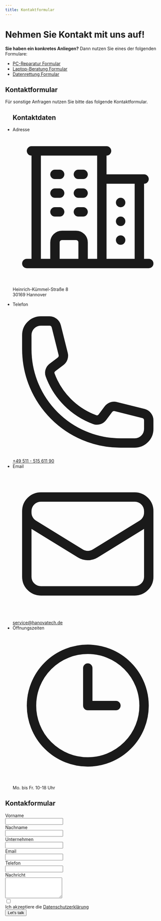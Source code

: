 ```yaml
---
title: Kontaktformular
---
```


# Nehmen Sie Kontakt mit uns auf!

**Sie haben ein konkretes Anliegen?** Dann nutzen Sie eines der folgenden Formulare:

- [PC-Reparatur Formular](/b2c/kontakt/pc-reparatur/)
- [Laptop-Beratung Formular](/b2c/kontakt/laptop-reparatur/)
- [Datenrettung Formular](/b2c/kontakt/datenrettung/)

<section id="contact">
  <h2 class="sr-only">Kontaktformular</h2>
  <p class="!mb-0">Für sonstige Anfragen nutzen Sie bitte das folgende Kontaktformular.</p>
  <div class="not-prose isolate bg-white py-12 px-6 sm:py-16 lg:px-8">
    <div class="md:grid md:grid-cols-3 gap-12 max-w-4xl mx-auto">
      <ul class="md:order-last flex flex-col gap-6">
        <h2 class="text-2xl text-gray-900 font-bold">Kontaktdaten</h2>
        <li class="flex flex-row gap-4">
          <span class="sr-only">Adresse</span>
          <svg class="h-7 w-6 text-gray-700" fill="none" viewBox="0 0 24 24" stroke-width="1.5" stroke="currentColor" aria-hidden="true">
            <path stroke-linecap="round" stroke-linejoin="round" d="M2.25 21h19.5m-18-18v18m10.5-18v18m6-13.5V21M6.75 6.75h.75m-.75 3h.75m-.75 3h.75m3-6h.75m-.75 3h.75m-.75 3h.75M6.75 21v-3.375c0-.621.504-1.125 1.125-1.125h2.25c.621 0 1.125.504 1.125 1.125V21M3 3h12m-.75 4.5H21m-3.75 3.75h.008v.008h-.008v-.008zm0 3h.008v.008h-.008v-.008zm0 3h.008v.008h-.008v-.008z" />
          </svg>
          <p class="text-base leading-7 text-gray-700">Heinrich-Kümmel-Straße 8<br>30169 Hannover</p>
        </li>
        <li class="flex flex-row gap-4">
          <span class="sr-only">Telefon</span>
          <svg class="h-7 w-6 text-gray-700" fill="none" viewBox="0 0 24 24" stroke-width="1.5" stroke="currentColor" aria-hidden="true">
            <path stroke-linecap="round" stroke-linejoin="round" d="M2.25 6.75c0 8.284 6.716 15 15 15h2.25a2.25 2.25 0 002.25-2.25v-1.372c0-.516-.351-.966-.852-1.091l-4.423-1.106c-.44-.11-.902.055-1.173.417l-.97 1.293c-.282.376-.769.542-1.21.38a12.035 12.035 0 01-7.143-7.143c-.162-.441.004-.928.38-1.21l1.293-.97c.363-.271.527-.734.417-1.173L6.963 3.102a1.125 1.125 0 00-1.091-.852H4.5A2.25 2.25 0 002.25 4.5v2.25z" />
          </svg>
          <a href="tel:+4951151561190" class="text-base leading-7 text-gray-700">+49 511 - 515 611 90</a>
        </li>
        <li class="flex flex-row gap-4">
          <span class="sr-only">Email</span>
          <svg class="h-7 w-6 text-gray-700" fill="none" viewBox="0 0 24 24" stroke-width="1.5" stroke="currentColor" aria-hidden="true">
            <path stroke-linecap="round" stroke-linejoin="round" d="M21.75 6.75v10.5a2.25 2.25 0 01-2.25 2.25h-15a2.25 2.25 0 01-2.25-2.25V6.75m19.5 0A2.25 2.25 0 0019.5 4.5h-15a2.25 2.25 0 00-2.25 2.25m19.5 0v.243a2.25 2.25 0 01-1.07 1.916l-7.5 4.615a2.25 2.25 0 01-2.36 0L3.32 8.91a2.25 2.25 0 01-1.07-1.916V6.75" />
          </svg>
          <a href="mailto:service@hanovatech.de" class="text-base leading-7 text-gray-700">service@hanovatech.de</a>
        </li>
        <li class="flex flex-row gap-4">
          <span class="sr-only">Öffnungszeiten</span>
          <svg class="h-7 w-6 text-gray-700" fill="none" viewBox="0 0 24 24" stroke-width="1.5" stroke="currentColor" aria-hidden="true">
            <path stroke-linecap="round" stroke-linejoin="round" d="M12 6v6h4.5m4.5 0a9 9 0 11-18 0 9 9 0 0118 0z" />
          </svg>
          <p class="text-base leading-7 text-gray-700">Mo. bis Fr. 10-18 Uhr</p>
        </li>
      </ul>
      <div class="col-span-2 mt-16 md:mt-0">
        <form name="contact" method="POST" data-netlify="true" action="/kontakt/success">
          <h2 class="md:hidden text-2xl text-gray-900 font-bold mb-6">Kontakformular</h2>
          <div class="grid grid-cols-1 gap-y-6 gap-x-8 sm:grid-cols-2">
            <div>
              <label for="firstname" class="block text-sm font-semibold leading-6 text-gray-900">Vorname</label>
              <div class="mt-2.5">
                <input type="text" name="first-name" id="first-name" required autocomplete="given-name" class="block w-full rounded-md border-0 py-2 px-3.5 text-sm leading-6 text-gray-900 shadow-sm ring-1 ring-inset ring-gray-300 placeholder:text-gray-400 focus:ring-2 focus:ring-inset focus:ring-blue-600">
              </div>
            </div>
            <div>
              <label for="lastname" class="block text-sm font-semibold leading-6 text-gray-900">Nachname</label>
              <div class="mt-2.5">
                <input type="text" name="last-name" id="last-name" required autocomplete="family-name" class="block w-full rounded-md border-0 py-2 px-3.5 text-sm leading-6 text-gray-900 shadow-sm ring-1 ring-inset ring-gray-300 placeholder:text-gray-400 focus:ring-2 focus:ring-inset focus:ring-blue-600">
              </div>
            </div>
            <div class="sm:col-span-2">
              <label for="company" class="block text-sm font-semibold leading-6 text-gray-900">Unternehmen</label>
              <div class="mt-2.5">
                <input type="text" name="company" id="company" autocomplete="organization" class="block w-full rounded-md border-0 py-2 px-3.5 text-sm leading-6 text-gray-900 shadow-sm ring-1 ring-inset ring-gray-300 placeholder:text-gray-400 focus:ring-2 focus:ring-inset focus:ring-blue-600">
              </div>
            </div>
            <div class="sm:col-span-2">
              <label for="email" class="block text-sm font-semibold leading-6 text-gray-900">Email</label>
              <div class="mt-2.5">
                <input type="email" name="email" id="email" required autocomplete="email" class="block w-full rounded-md border-0 py-2 px-3.5 text-sm leading-6 text-gray-900 shadow-sm ring-1 ring-inset ring-gray-300 placeholder:text-gray-400 focus:ring-2 focus:ring-inset focus:ring-blue-600">
              </div>
            </div>
            <div class="sm:col-span-2">
              <label for="phone-number" class="block text-sm font-semibold leading-6 text-gray-900">Telefon</label>
              <div class="relative mt-2.5">
                <input type="tel" name="phone-number" id="phone-number" autocomplete="tel" class="block w-full rounded-md border-0 py-2 px-3.5 text-sm leading-6 text-gray-900 shadow-sm ring-1 ring-inset ring-gray-300 placeholder:text-gray-400 focus:ring-2 focus:ring-inset focus:ring-blue-600">
              </div>
            </div>
            <div class="sm:col-span-2">
              <label for="message" class="block text-sm font-semibold leading-6 text-gray-900">Nachricht</label>
              <div class="mt-2.5">
                <textarea name="message" id="message" required rows="4" class="block w-full rounded-md border-0 py-2 px-3.5 text-sm leading-6 text-gray-900 shadow-sm ring-1 ring-inset ring-gray-300 placeholder:text-gray-400 focus:ring-2 focus:ring-inset focus:ring-blue-600"></textarea>
              </div>
            </div>
            <div class="flex gap-x-4 sm:col-span-2">
              <div class="flex h-6 items-center">
                <input type="checkbox" name="privacy" class="rounded-md" required />
              </div>
              <label class="text-sm leading-6 text-gray-600" id="switch-1-label">
                Ich akzeptiere die 
                <a href="/datenschutz" class="font-semibold text-blue-600">Datenschutzerklärung</a>
              </label>
            </div>
          </div>
          <div class="mt-10">
            <button type="submit" class="block w-full rounded-md bg-blue-600 px-3.5 py-2.5 text-center text-sm font-semibold text-white shadow-sm hover:bg-blue-500 focus-visible:outline focus-visible:outline-2 focus-visible:outline-offset-2 focus-visible:outline-blue-600 duration-200">
              Let's talk
            </button>
          </div>
        </form>
      </div>
    </div>
  </div>
</section>